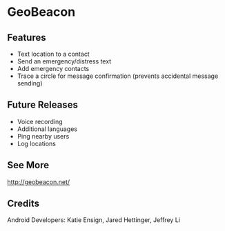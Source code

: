 GeoBeacon
======

## Features ##
* Text location to a contact
* Send an emergency/distress text
* Add emergency contacts
* Trace a circle for message confirmation (prevents accidental message sending)

## Future Releases ##
* Voice recording
* Additional languages
* Ping nearby users
* Log locations

## See More ##
http://geobeacon.net/

## Credits ##
Android Developers: Katie Ensign, Jared Hettinger, Jeffrey Li

